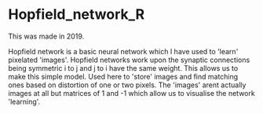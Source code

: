 # Hopfield_network_R
This was made in 2019. 

Hopfield network is a basic neural network which I have used to 'learn' pixelated 'images'. Hopfield networks work upon the synaptic connections being symmetric i to j and j to i have the same weight. This allows us to make this simple model. Used here to 'store' images and find matching ones based on distortion of one or two pixels. The 'images' arent actually images at all but matrices of 1 and -1 which allow us to visualise the network 'learning'. 

